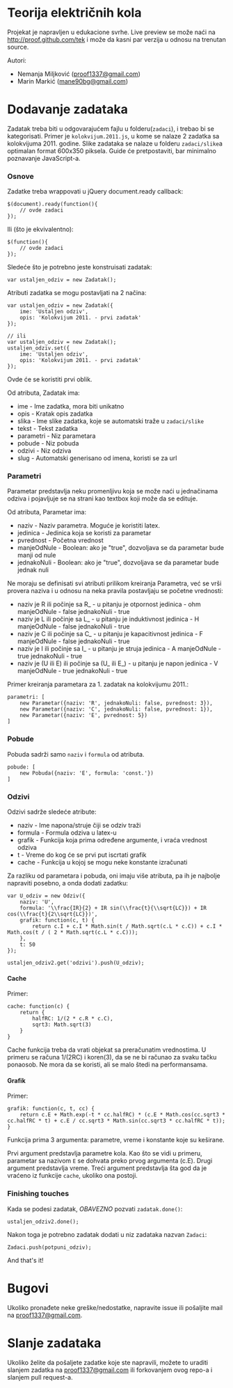 Teorija električnih kola
========================

Projekat je napravljen u edukacione svrhe. Live preview se može naći na http://proof.github.com/tek i može da kasni par verzija u odnosu na trenutan source.

Autori:
* Nemanja Miljković (proof1337@gmail.com)
* Marin Markić (mane90bg@gmail.com)


Dodavanje zadataka
==================

Zadatak treba biti u odgovarajućem fajlu u folderu(`zadaci`), i trebao bi se kategorisati. Primer je `kolokvijum.2011.js`, u kome se nalaze 2 zadatka sa kolokvijuma 2011. godine.
Slike zadataka se nalaze u folderu `zadaci/slike`a optimalan format 600x350 piksela. Guide će pretpostaviti, bar minimalno poznavanje JavaScript-a.

### Osnove

Zadatke treba wrappovati u jQuery document.ready callback:

    $(document).ready(function(){
        // ovde zadaci
    });

Ili (što je ekvivalentno):

    $(function(){
        // ovde zadaci
    });

Sledeće što je potrebno jeste konstruisati zadatak:

    var ustaljen_odziv = new Zadatak();

Atributi zadatka se mogu postavljati na 2 načina:

    var ustaljen_odziv = new Zadatak({
        ime: 'Ustaljen odziv',
        opis: 'Kolokvijum 2011. - prvi zadatak'
    });

    // ili
    var ustaljen_odziv = new Zadatak();
    ustaljen_odziv.set({
        ime: 'Ustaljen odziv',
        opis: 'Kolokvijum 2011. - prvi zadatak'
    });

Ovde će se koristiti prvi oblik.

Od atributa, Zadatak ima:
* ime - Ime zadatka, mora biti unikatno
* opis - Kratak opis zadatka
* slika - Ime slike zadatka, koje se automatski traže u `zadaci/slike`
* tekst - Tekst zadatka
* parametri - Niz parametara
* pobude - Niz pobuda
* odzivi - Niz odziva
* slug - Automatski generisano od imena, koristi se za url

### Parametri

Parametar predstavlja neku promenljivu koja se može naći u jednačinama odziva i pojavljuje se na strani kao textbox koji može da se edituje.

Od atributa, Parametar ima:
* naziv - Naziv parametra. Moguće je koristiti latex.
* jedinica - Jedinica koja se koristi za parametar
* pvrednost - Početna vrednost
* manjeOdNule - Boolean: ako je "true", dozvoljava se da parametar bude manji od nule
* jednakoNuli - Boolean: ako je "true", dozvoljava se da parametar bude jednak nuli

Ne moraju se definisati svi atributi prilikom kreiranja Parametra, već se vrši provera naziva i u odnosu na neka pravila postavljaju se početne vrednosti:
* naziv je R ili počinje sa R_ - u pitanju je otpornost
    jedinica - ohm
    manjeOdNule - false
    jednakoNuli - true
* naziv je L ili počinje sa L_ - u pitanju je induktivnost
    jedinica - H
    manjeOdNule - false
    jednakoNuli - true
* naziv je C ili počinje sa C_ - u pitanju je kapacitivnost
    jedinica - F
    manjeOdNule - false
    jednakoNuli - true
* naziv je I ili počinje sa I_ - u pitanju je struja
    jedinica - A
    manjeOdNule - true
    jednakoNuli - true
* naziv je (U ili E) ili počinje sa (U_ ili E_) - u pitanju je napon
    jedinica - V
    manjeOdNule - true
    jednakoNuli - true

Primer kreiranja parametara za 1. zadatak na kolokvijumu 2011.:
    
    parametri: [
        new Parametar({naziv: 'R', jednakoNuli: false, pvrednost: 3}),
        new Parametar({naziv: 'C', jednakoNuli: false, pvrednost: 1}),
        new Parametar({naziv: 'E', pvrednost: 5})
    ]


### Pobude

Pobuda sadrži samo `naziv` i `formula` od atributa.

    pobude: [
        new Pobuda({naziv: 'E', formula: 'const.'})
    ]

### Odzivi

Odzivi sadrže sledeće atribute:
* naziv - Ime napona/struje čiji se odziv traži
* formula - Formula odziva u latex-u
* grafik - Funkcija koja prima određene argumente, i vraća vrednost odziva
* t - Vreme do kog će se prvi put iscrtati grafik
* cache - Funkcija u kojoj se mogu neke konstante izračunati

Za razliku od parametara i pobuda, oni imaju više atributa, pa ih je najbolje napraviti posebno, a onda dodati zadatku:

    var U_odziv = new Odziv({
        naziv: 'U',
        formula: '\\frac{IR}{2} + IR sin(\\frac{t}{\\sqrt{LC}}) + IR cos(\\frac{t}{2\\sqrt{LC}})',
        grafik: function(c, t) {
            return c.I + c.I * Math.sin(t / Math.sqrt(c.L * c.C)) + c.I * Math.cos(t / ( 2 * Math.sqrt(c.L * c.C)));
        },
        t: 50
    });

    ustaljen_odziv2.get('odzivi').push(U_odziv);

#### Cache

Primer:

    cache: function(c) {
        return {
            halfRC: 1/(2 * c.R * c.C),
            sqrt3: Math.sqrt(3)
        }
    }

Cache funkcija treba da vrati objekat sa preračunatim vrednostima. U primeru se računa 1/(2RC) i koren(3), da se ne bi računao za svaku tačku ponaosob. Ne mora da se koristi, ali se malo štedi na performansama.

#### Grafik

Primer:

    grafik: function(c, t, cc) {
        return c.E + Math.exp(-t * cc.halfRC) * (c.E * Math.cos(cc.sqrt3 * cc.halfRC * t) + c.E / cc.sqrt3 * Math.sin(cc.sqrt3 * cc.halfRC * t));
    }

Funkcija prima 3 argumenta: parametre, vreme i konstante koje su keširane.

Prvi argument predstavlja parametre kola. Kao što se vidi u primeru, parametar sa nazivom `E` se dohvata preko prvog argumenta (c.E).
Drugi argument predstavlja vreme.
Treći argument predstavlja šta god da je vraćeno iz funkcije `cache`, ukoliko ona postoji.

### Finishing touches

Kada se podesi zadatak, *OBAVEZNO* pozvati `zadatak.done()`:

    ustaljen_odziv2.done();

Nakon toga je potrebno zadatak dodati u niz zadataka nazvan `Zadaci`:

    Zadaci.push(potpuni_odziv);

And that's it!

Bugovi
======

Ukoliko pronađete neke greške/nedostatke, napravite issue ili pošaljite mail na proof1337@gmail.com.

Slanje zadataka
===============

Ukoliko želite da pošaljete zadatke koje ste napravili, možete to uraditi slanjem zadatka na proof1337@gmail.com ili forkovanjem ovog repo-a i slanjem pull request-a.
